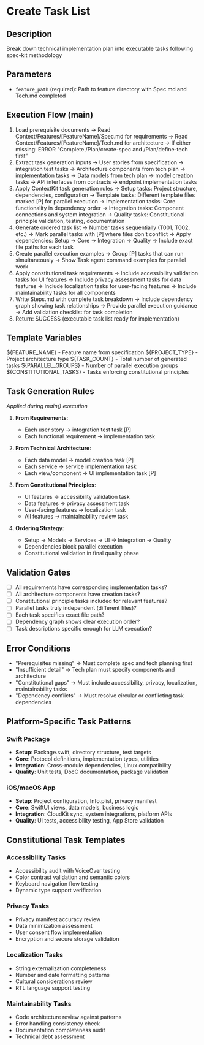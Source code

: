# Create Task List

## Description
Break down technical implementation plan into executable tasks following spec-kit methodology

## Parameters
- `feature_path` (required): Path to feature directory with Spec.md and Tech.md completed

## Execution Flow (main)
1. Load prerequisite documents
   → Read Context/Features/[FeatureName]/Spec.md for requirements
   → Read Context/Features/[FeatureName]/Tech.md for architecture
   → If either missing: ERROR "Complete /Plan/create-spec and /Plan/define-tech first"
2. Extract task generation inputs
   → User stories from specification → integration test tasks
   → Architecture components from tech plan → implementation tasks
   → Data models from tech plan → model creation tasks
   → API interfaces from contracts → endpoint implementation tasks
3. Apply ContextKit task generation rules
   → Setup tasks: Project structure, dependencies, configuration
   → Template tasks: Different template files marked [P] for parallel execution
   → Implementation tasks: Core functionality in dependency order
   → Integration tasks: Component connections and system integration
   → Quality tasks: Constitutional principle validation, testing, documentation
4. Generate ordered task list
   → Number tasks sequentially (T001, T002, etc.)
   → Mark parallel tasks with [P] where files don't conflict
   → Apply dependencies: Setup → Core → Integration → Quality
   → Include exact file paths for each task
5. Create parallel execution examples
   → Group [P] tasks that can run simultaneously
   → Show Task agent command examples for parallel work
6. Apply constitutional task requirements
   → Include accessibility validation tasks for UI features
   → Include privacy assessment tasks for data features
   → Include localization tasks for user-facing features
   → Include maintainability tasks for all components
7. Write Steps.md with complete task breakdown
   → Include dependency graph showing task relationships
   → Provide parallel execution guidance
   → Add validation checklist for task completion
8. Return: SUCCESS (executable task list ready for implementation)

## Template Variables
${FEATURE_NAME} - Feature name from specification
${PROJECT_TYPE} - Project architecture type
${TASK_COUNT} - Total number of generated tasks
${PARALLEL_GROUPS} - Number of parallel execution groups
${CONSTITUTIONAL_TASKS} - Tasks enforcing constitutional principles

## Task Generation Rules
*Applied during main() execution*

1. **From Requirements**:
   - Each user story → integration test task [P]
   - Each functional requirement → implementation task
   
2. **From Technical Architecture**:
   - Each data model → model creation task [P]
   - Each service → service implementation task
   - Each view/component → UI implementation task [P]
   
3. **From Constitutional Principles**:
   - UI features → accessibility validation task
   - Data features → privacy assessment task
   - User-facing features → localization task
   - All features → maintainability review task

4. **Ordering Strategy**:
   - Setup → Models → Services → UI → Integration → Quality
   - Dependencies block parallel execution
   - Constitutional validation in final quality phase

## Validation Gates
- [ ] All requirements have corresponding implementation tasks?
- [ ] All architecture components have creation tasks?
- [ ] Constitutional principle tasks included for relevant features?
- [ ] Parallel tasks truly independent (different files)?
- [ ] Each task specifies exact file path?
- [ ] Dependency graph shows clear execution order?
- [ ] Task descriptions specific enough for LLM execution?

## Error Conditions
- "Prerequisites missing" → Must complete spec and tech planning first
- "Insufficient detail" → Tech plan must specify components and architecture
- "Constitutional gaps" → Must include accessibility, privacy, localization, maintainability tasks
- "Dependency conflicts" → Must resolve circular or conflicting task dependencies

## Platform-Specific Task Patterns

### Swift Package
- **Setup**: Package.swift, directory structure, test targets
- **Core**: Protocol definitions, implementation types, utilities
- **Integration**: Cross-module dependencies, Linux compatibility
- **Quality**: Unit tests, DocC documentation, package validation

### iOS/macOS App
- **Setup**: Project configuration, Info.plist, privacy manifest
- **Core**: SwiftUI views, data models, business logic
- **Integration**: CloudKit sync, system integrations, platform APIs
- **Quality**: UI tests, accessibility testing, App Store validation

## Constitutional Task Templates

### Accessibility Tasks
- Accessibility audit with VoiceOver testing
- Color contrast validation and semantic colors
- Keyboard navigation flow testing
- Dynamic type support verification

### Privacy Tasks
- Privacy manifest accuracy review
- Data minimization assessment
- User consent flow implementation
- Encryption and secure storage validation

### Localization Tasks
- String externalization completeness
- Number and date formatting patterns
- Cultural considerations review
- RTL language support testing

### Maintainability Tasks
- Code architecture review against patterns
- Error handling consistency check
- Documentation completeness audit
- Technical debt assessment